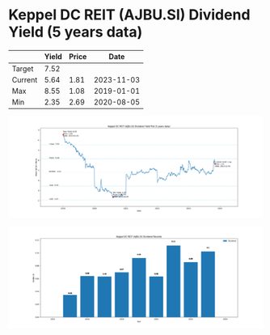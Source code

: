 # Keppel DC REIT (AJBU.SI) Dividend Yield (5 years data)

|     | Yield   | Price | Date       |
|-----|---------|-------|------------|
| Target | 7.52 |  |  |
| Current | 5.64 | 1.81  | 2023-11-03 |
| Max | 8.55 | 1.08  | 2019-01-01 |
| Min | 2.35 | 2.69  | 2020-08-05 |

![Plot of Dividend Yield for Keppel DC REIT (AJBU.SI)](AJBU_div_5.png)

![Plot of Annual Dividend Per Unit for Keppel DC REIT (AJBU.SI)](AJBU_yearly_dpu.png)
